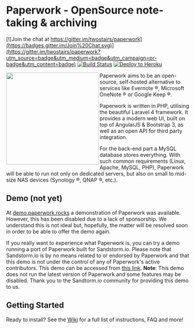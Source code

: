 Paperwork - OpenSource note-taking & archiving
==============================================

[![Join the chat at https://gitter.im/twostairs/paperwork](https://badges.gitter.im/Join%20Chat.svg)](https://gitter.im/twostairs/paperwork?utm_source=badge&utm_medium=badge&utm_campaign=pr-badge&utm_content=badge)
[![Build Status](https://travis-ci.org/twostairs/paperwork.svg?branch=master)](https://travis-ci.org/twostairs/paperwork)
[![Deploy to Heroku](https://www.herokucdn.com/deploy/button.png)](https://heroku.com/deploy?template=https://github.com/twostairs/paperwork/tree/deploy-heroku-button)

<img src="https://raw.githubusercontent.com/twostairs/paperwork/master/paperwork-logo.png" width="250" align="left" />

Paperwork aims to be an open-source, self-hosted alternative to services like Evernote ®, Microsoft OneNote ® or Google Keep ®.

Paperwork is written in PHP, utilising the beautiful Laravel 4 framework. It provides a modern web UI, built on top of AngularJS & Bootstrap 3, as well as an open API for third party integration.

For the back-end part a MySQL database stores everything. With such common requirements (Linux, Apache, MySQL, PHP), Paperwork will be able to run not only on dedicated servers, but also on small to mid-size NAS devices (Synology ®, QNAP ®, etc.).

## Demo (not yet)

At [demo.paperwork.rocks](http://demo.paperwork.rocks) a demonstration of Paperwork was available. However, this has been disabled due to a lack of sponsorship. We understand this is not ideal but, hopefully, the matter will be resolved soon in order to be able to offer the demo again.

If you really want to experience what Paperwork is, you can try a demo running a port of Paperwork built for Sandstorm.io. Please note that Sandstorm.io is by no means related to or endorsed by Paperwork and that this demo is not under the control of any of Paperwork's active contributors. This demo can be accessed from [this link](https://oasis.sandstorm.io/appdemo/vxe8awcxvtj6yu0vgjpm1tsaeu7x8v8tfp71tyvnm6ykkephu9q0). **Note**: This demo does not run the latest version of Paperwork and some features may be disabled. Thank you to the Sandtorm.io community for providing this demo to us.

## Getting Started

Ready to install? See the [Wiki](https://github.com/twostairs/paperwork/wiki) for a full list of instructions, FAQ and more!
